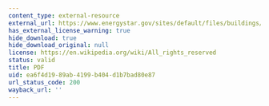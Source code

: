 ```yaml
---
content_type: external-resource
external_url: https://www.energystar.gov/sites/default/files/buildings/tools/DoesGreenPayOff.pdf
has_external_license_warning: true
hide_download: true
hide_download_original: null
license: https://en.wikipedia.org/wiki/All_rights_reserved
status: valid
title: PDF
uid: ea6f4d19-89ab-4199-b404-d1b7bad80e87
url_status_code: 200
wayback_url: ''
---
```

